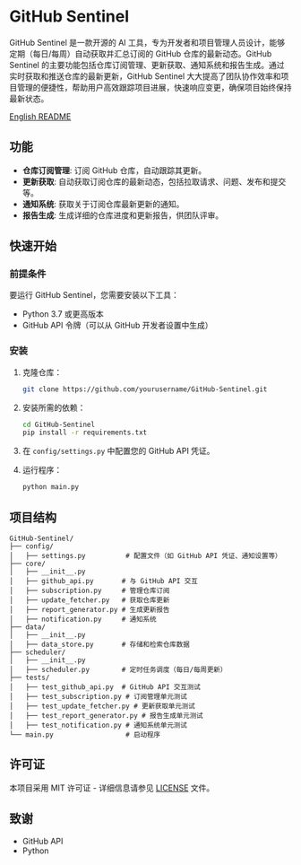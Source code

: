 # GitHub Sentinel

GitHub Sentinel 是一款开源的 AI 工具，专为开发者和项目管理人员设计，能够定期（每日/每周）自动获取并汇总订阅的 GitHub 仓库的最新动态。GitHub Sentinel 的主要功能包括仓库订阅管理、更新获取、通知系统和报告生成。通过实时获取和推送仓库的最新更新，GitHub Sentinel 大大提高了团队协作效率和项目管理的便捷性，帮助用户高效跟踪项目进展，快速响应变更，确保项目始终保持最新状态。

[English README](docs/README_EN.md)

## 功能

- **仓库订阅管理**: 订阅 GitHub 仓库，自动跟踪其更新。
- **更新获取**: 自动获取订阅仓库的最新动态，包括拉取请求、问题、发布和提交等。
- **通知系统**: 获取关于订阅仓库最新更新的通知。
- **报告生成**: 生成详细的仓库进度和更新报告，供团队评审。

## 快速开始

### 前提条件

要运行 GitHub Sentinel，您需要安装以下工具：

- Python 3.7 或更高版本
- GitHub API 令牌（可以从 GitHub 开发者设置中生成）

### 安装

1. 克隆仓库：

   ```bash
   git clone https://github.com/yourusername/GitHub-Sentinel.git
   ```

2. 安装所需的依赖：

   ```bash
   cd GitHub-Sentinel
   pip install -r requirements.txt
   ```

3. 在 `config/settings.py` 中配置您的 GitHub API 凭证。

4. 运行程序：

   ```bash
   python main.py
   ```

## 项目结构

```
GitHub-Sentinel/
├── config/
│   ├── settings.py          # 配置文件（如 GitHub API 凭证、通知设置等）
├── core/
│   ├── __init__.py
│   ├── github_api.py       # 与 GitHub API 交互
│   ├── subscription.py     # 管理仓库订阅
│   ├── update_fetcher.py   # 获取仓库更新
│   ├── report_generator.py # 生成更新报告
│   ├── notification.py     # 通知系统
├── data/
│   ├── __init__.py
│   ├── data_store.py       # 存储和检索仓库数据
├── scheduler/
│   ├── __init__.py
│   ├── scheduler.py        # 定时任务调度（每日/每周更新）
├── tests/
│   ├── test_github_api.py  # GitHub API 交互测试
│   ├── test_subscription.py # 订阅管理单元测试
│   ├── test_update_fetcher.py # 更新获取单元测试
│   ├── test_report_generator.py # 报告生成单元测试
│   ├── test_notification.py # 通知系统单元测试
└── main.py                  # 启动程序
```

## 许可证

本项目采用 MIT 许可证 - 详细信息请参见 [LICENSE](LICENSE) 文件。

## 致谢

- GitHub API
- Python
